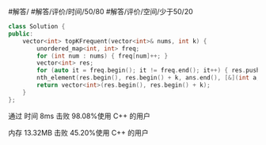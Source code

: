 #解答/ #解答/评价/时间/50/80 #解答/评价/空间/少于50/20  

```CPP
class Solution {
public:
	vector<int> topKFrequent(vector<int>& nums, int k) {
        unordered_map<int, int> freq;
        for (int num : nums) { freq[num]++; }
        vector<int> res;
        for (auto it = freq.begin(); it != freq.end(); it++) { res.push_back(it->first); }
		nth_element(res.begin(), res.begin() + k, ans.end(), [&](int a, int b) { return freq[a] > freq[b]; });
        return vector<int>(res.begin(), res.begin() + k);
	}
};
```

通过
时间
8ms
击败 98.08%使用 C++ 的用户

内存
13.32MB
击败 45.20%使用 C++ 的用户